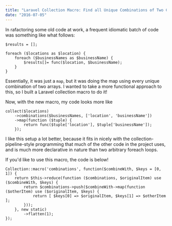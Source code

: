 ```yaml
---
title: "Laravel Collection Macro: Find all Unique Combinations of Two Collections"
date: "2016-07-05"
---
```


In rafactoring some old code at work, a frequent idiomatic batch of code was something like what follows:

```.language-php
$results = [];

foreach ($locations as $location) {
    foreach ($businessNames as $businessName) {
        $results[]= func($location, $businessName);
    }
}
```

Essentially, it was just a `map`, but it was doing the map using every unique combination of two arrays. I wanted to 
take a more functional approach to this, so I built a Laravel collection macro to do it!

Now, with the new macro, my code looks more like

```.language-php
collect($locations)
    ->combinations($businessNames, ['location', 'businessName'])
    ->map(function ($tuple) {
        return func($tuple['location'], $tuple['businessName']);
    });
```

I like this setup a lot better, because it fits in nicely with the collection-pipeline-style programming that much of
the other code in the project uses, and is much more declarative in nature than two arbitrary foreach loops.

If you'd like to use this macro, the code is below!

```.language-php
Collection::macro('combinations', function($combineWith, $keys = [0, 1]) {
    return $this->reduce(function ($combinations, $originalItem) use ($combineWith, $keys) {
        return $combinations->push($combineWith->map(function ($otherItem) use ($originalItem, $keys) {
            return [ $keys[0] => $originalItem, $keys[1] => $otherItem ];
        }));
    }, new static)
        ->flatten(1);
});
```
